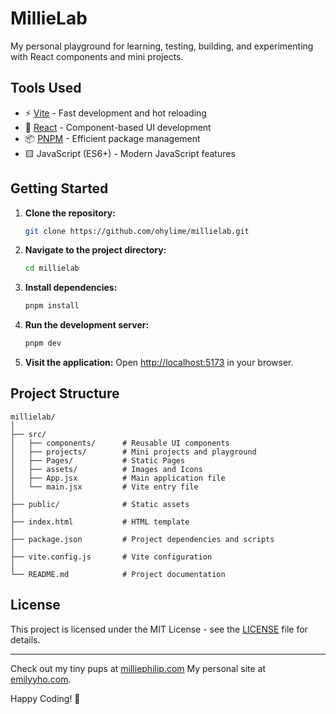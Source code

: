 # MillieLab

My personal playground for learning, testing, building, and experimenting with React components and mini projects.

## Tools Used
* ⚡ [Vite](https://vite.dev/) - Fast development and hot reloading
* 🚀 [React](https://react.dev/) - Component-based UI development
* 📦 [PNPM](https://pnpm.io/) - Efficient package management
* 🟨 JavaScript (ES6+) - Modern JavaScript features

## Getting Started

1. **Clone the repository:**

   ```bash
   git clone https://github.com/ohylime/millielab.git
   ```

2. **Navigate to the project directory:**

   ```bash
   cd millielab
   ```

3. **Install dependencies:**

   ```bash
   pnpm install
   ```

4. **Run the development server:**

   ```bash
   pnpm dev
   ```

5. **Visit the application:**
   Open [http://localhost:5173](http://localhost:5173) in your browser.

## Project Structure

```
millielab/
│
├── src/
│   ├── components/      # Reusable UI components
│   ├── projects/        # Mini projects and playground
│   ├── Pages/           # Static Pages
│   ├── assets/          # Images and Icons
│   ├── App.jsx          # Main application file
│   └── main.jsx         # Vite entry file
│
├── public/              # Static assets
│
├── index.html           # HTML template
│
├── package.json         # Project dependencies and scripts
│
├── vite.config.js       # Vite configuration
│
└── README.md            # Project documentation
```

## License

This project is licensed under the MIT License - see the [LICENSE](https://github.com/facebook/react/blob/main/LICENSE) file for details.

---

Check out my tiny pups at [milliephilip.com](www.milliephilip.com)
My personal site at [emilyyho.com](www.emilyyho.com).

Happy Coding! 🚀
